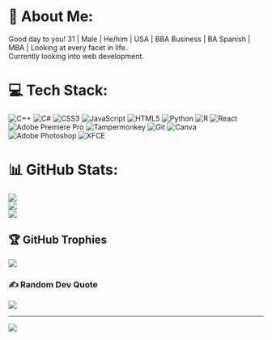 # 💫 About Me:
Good day to you! 31 | Male | He/him | USA | BBA Business | BA Spanish | MBA | Looking at every facet in life.<br>Currently looking into web development.


# 💻 Tech Stack:
![C++](https://img.shields.io/badge/c++-%2300599C.svg?style=plastic&logo=c%2B%2B&logoColor=white) ![C#](https://img.shields.io/badge/c%23-%23239120.svg?style=plastic&logo=csharp&logoColor=white) ![CSS3](https://img.shields.io/badge/css3-%231572B6.svg?style=plastic&logo=css3&logoColor=white) ![JavaScript](https://img.shields.io/badge/javascript-%23323330.svg?style=plastic&logo=javascript&logoColor=%23F7DF1E) ![HTML5](https://img.shields.io/badge/html5-%23E34F26.svg?style=plastic&logo=html5&logoColor=white) ![Python](https://img.shields.io/badge/python-3670A0?style=plastic&logo=python&logoColor=ffdd54) ![R](https://img.shields.io/badge/r-%23276DC3.svg?style=plastic&logo=r&logoColor=white) ![React](https://img.shields.io/badge/react-%2320232a.svg?style=plastic&logo=react&logoColor=%2361DAFB) ![Adobe Premiere Pro](https://img.shields.io/badge/Adobe%20Premiere%20Pro-9999FF.svg?style=plastic&logo=Adobe%20Premiere%20Pro&logoColor=white) ![Tampermonkey](https://img.shields.io/badge/tampermonkey-%2300485B.svg?style=plastic&logo=tampermonkey&logoColor=white) ![Git](https://img.shields.io/badge/git-%23F05033.svg?style=plastic&logo=git&logoColor=white) ![Canva](https://img.shields.io/badge/Canva-%2300C4CC.svg?style=plastic&logo=Canva&logoColor=white) ![Adobe Photoshop](https://img.shields.io/badge/adobe%20photoshop-%2331A8FF.svg?style=plastic&logo=adobe%20photoshop&logoColor=white) ![XFCE](https://img.shields.io/badge/XFCE-%232284F2.svg?style=plastic&logo=xfce&logoColor=white)
# 📊 GitHub Stats:
![](https://github-readme-stats.vercel.app/api?username=Southern-Geek&theme=dark&hide_border=false&include_all_commits=false&count_private=false)<br/>
![](https://nirzak-streak-stats.vercel.app/?user=Southern-Geek&theme=dark&hide_border=false)<br/>
![](https://github-readme-stats.vercel.app/api/top-langs/?username=Southern-Geek&theme=dark&hide_border=false&include_all_commits=false&count_private=false&layout=compact)

## 🏆 GitHub Trophies
![](https://github-profile-trophy.vercel.app/?username=Southern-Geek&theme=shadow_red&no-frame=false&no-bg=true&margin-w=4)

### ✍️ Random Dev Quote
![](https://quotes-github-readme.vercel.app/api?type=horizontal&theme=radical)

---
[![](https://visitcount.itsvg.in/api?id=Southern-Geek&icon=9&color=4)](https://visitcount.itsvg.in)

<!-- Proudly created with GPRM ( https://gprm.itsvg.in ) -->

